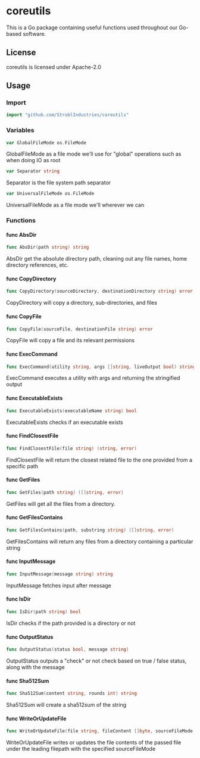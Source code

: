 # coreutils

This is a Go package containing useful functions used throughout our Go-based software.

## License

coreutils is licensed under Apache-2.0

## Usage

### Import

``` go
import "github.com/StroblIndustries/coreutils"
```

### Variables

```go
var GlobalFileMode os.FileMode
```
GlobalFileMode as a file mode we'll use for "global" operations such as when
doing IO as root

```go
var Separator string
```
Separator is the file system path separator

```go
var UniversalFileMode os.FileMode
```
UniversalFileMode as a file mode we'll wherever we can

### Functions

#### func  AbsDir

```go
func AbsDir(path string) string
```
AbsDir get the absolute directory path, cleaning out any file names, home
directory references, etc.

#### func  CopyDirectory

```go
func CopyDirectory(sourceDirectory, destinationDirectory string) error
```
CopyDirectory will copy a directory, sub-directories, and files

#### func  CopyFile

```go
func CopyFile(sourceFile, destinationFile string) error
```
CopyFile will copy a file and its relevant permissions

#### func  ExecCommand

```go
func ExecCommand(utility string, args []string, liveOutput bool) string
```
ExecCommand executes a utility with args and returning the stringified output

#### func  ExecutableExists

```go
func ExecutableExists(executableName string) bool
```
ExecutableExists checks if an executable exists

#### func  FindClosestFile

```go
func FindClosestFile(file string) (string, error)
```
FindClosestFile will return the closest related file to the one provided from a
specific path

#### func  GetFiles

```go
func GetFiles(path string) ([]string, error)
```
GetFiles will get all the files from a directory.

#### func  GetFilesContains

```go
func GetFilesContains(path, substring string) ([]string, error)
```
GetFilesContains will return any files from a directory containing a particular
string

#### func  InputMessage

```go
func InputMessage(message string) string
```
InputMessage fetches input after message

#### func  IsDir

```go
func IsDir(path string) bool
```
IsDir checks if the path provided is a directory or not

#### func  OutputStatus

```go
func OutputStatus(status bool, message string)
```
OutputStatus outputs a "check" or not check based on true / false status, along
with the message

#### func  Sha512Sum

```go
func Sha512Sum(content string, rounds int) string
```
Sha512Sum will create a sha512sum of the string

#### func  WriteOrUpdateFile

```go
func WriteOrUpdateFile(file string, fileContent []byte, sourceFileMode os.FileMode) error
```
WriteOrUpdateFile writes or updates the file contents of the passed file under
the leading filepath with the specified sourceFileMode
